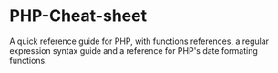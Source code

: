 # PHP-Cheat-sheet
A quick reference guide for PHP, with functions references, a regular expression syntax guide and a reference for PHP's date formating functions.
